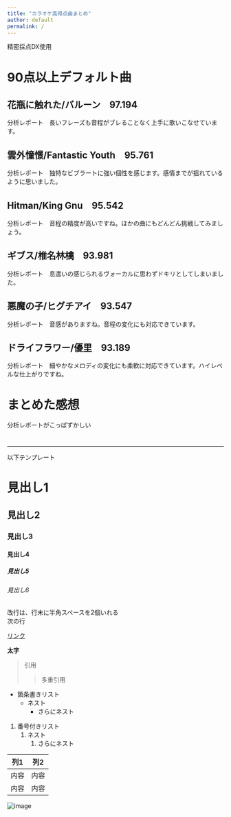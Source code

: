 ```yaml
---
title: "カラオケ高得点曲まとめ"
author: default
permalink: /
---
```

精密採点DX使用
# 90点以上デフォルト曲
## 花瓶に触れた/バルーン　97.194
  分析レポート　長いフレーズも音程がブレることなく上手に歌いこなせています。
## 雲外憧憬/Fantastic Youth　95.761
  分析レポート　独特なビブラートに強い個性を感じます。感情までが揺れているように思いました。
## Hitman/King Gnu　95.542
  分析レポート　音程の精度が高いですね。ほかの曲にもどんどん挑戦してみましょう。
## ギブス/椎名林檎　93.981
  分析レポート　息遣いの感じられるヴォーカルに思わずドキリとしてしまいました。
## 悪魔の子/ヒグチアイ　93.547
  分析レポート　音感がありますね。音程の変化にも対応できています。
## ドライフラワー/優里　93.189
  分析レポート　細やかなメロディの変化にも柔軟に対応できています。ハイレベルな仕上がりですね。
  
  
  
# まとめた感想
分析レポートがこっぱずかしい




#





---

以下テンプレート

# 見出し1
## 見出し2
### 見出し3
#### 見出し4
##### 見出し5
###### 見出し6

改行は、行末に半角スペースを2個いれる  
次の行

[リンク](https://www.google.co.jp/)

**太字**

> 引用
>> 多重引用


- 箇条書きリスト
  - ネスト
    - さらにネスト


1. 番号付きリスト
   1. ネスト
      1. さらにネスト

  
| 列1  | 列2  |
|-----|-----|
| 内容  | 内容  |
| 内容  | 内容  |

![image](/220422_GitHubPages/assets/images/logo-150.png)
